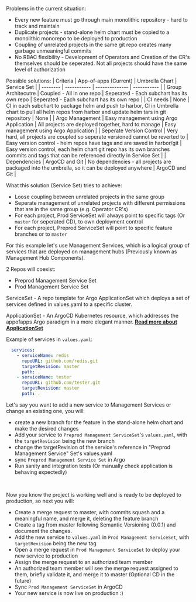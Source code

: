 
Problems in the current situation:
  - Every new feature must go through main monolithic repository - hard to track and maintain
  - Duplicate projects - stand-alone helm chart must be copied to a monolithic monorepo to be deployed to production
  - Coupling of unrelated projects in the same git repo creates many garbage unmeaningful commits
  - No RBAC flexibility - Development of Operators and Creation of the CR's themselves should be seperated. Not all projects should have the same level of authorization

Possible solutions:
| Criteria | App-of-apps (Current) | Umbrella Chart | Service Set |
| -------- | ----------- | -------------- | ----------- |
| Group Architecutre | Coupled - All in one repo | Seperated - Each subchart has its own repo | Seperated - Each subchart has its own repo | 
| CI needs | None      | CI in each subchart to package helm and push to harbor, CI in Umbrella chart to pull all helm repos from harbor and update helm tars in git repository  | None |
| Argo Management | Easy management using Argo Application   | All projects are deployed together, hard to manage  | Easy management using Argo Application |
| Seperate Version Control | Very hard, all projects are coupled so seperate versioned cannot be reverted to | Easy version control - helm repos have tags and are saved in harbor/git | Easy version control, each helm chart git repo has its own branches commits and tags that can be referenced directly in Service Set | 
| Dependencies | ArgoCD and Git | No dependencies - all projects are packaged into the umbrella, so it can be deployed anywhere | ArgoCD and Git | 


What this solution (Service Set) tries to achieve:
  - Loose coupling between unrelated projects in the same group
  - Seperate management of unrelated projects with different permissions that are in the same group (e.g. Operator CR's)
  - For each project, Prod ServiceSet will always point to specific tags (Or `master` for seperated CD), to own deployment control
  - For each project, Preprod ServiceSet will point to specific feature branches or to `master` 

For this example let's use Management Services, which is a logical group of services that are deployed on management hubs (Previously known as Management Hub Components).

2 Repos will coexist:
  - Preprod Management Service Set
  - Prod Management Service Set

ServiceSet - A repo template for Argo ApplicationSet which deploys a set of services defined in values.yaml to a specific cluster.

ApplicationSet - An ArgoCD Kubernetes resource, which addresses the appofapps Argo paradigm in a more elegant manner.
[**Read more about ApplicationSet**](https://argocd-applicationset.readthedocs.io/en/stable/)

Example of services in `values.yaml`:
```yml
  services:
    - serviceName: redis
      repoURL: github.com/redis.git
      targetRevision: master
      path: .
    - serviceName: tester
      repoURL: github.com/tester.git
      targetRevision: master
      path: .
```

Let's say you want to add a new service to Management Services or change an existing one, you will:
  - create a new branch for the feature in the stand-alone helm chart and make the desired changes
  - Add your service to `Preprod Management ServiceSet`'s `values.yaml`, with the `targetRevision` being the new branch
  - change the targetRevision of the service's reference in "Preprod Management Service" Set's values.yaml
  - sync `Preprod Management Service Set` in Argo
  - Run sanity and integration tests (Or manually check application is behaving expectedly)
<br>

Now you know the project is working well and is ready to be deployed to production, so next you will:
  - Create a merge request to master, with commits squash and a meaningful name, and merge it, deleting the feature branch
  - Create a tag from master following Semantic Versioning (0.0.1) and document the changes.
  - Add the new service to `values.yaml` in `Prod Management ServiceSet`, with `targetRevision` being the new tag
  - Open a merge request in `Prod Management ServiceSet` to deploy your new service to production
  - Assign the merge request to an authorized team member
  - An authorized team member will see the merge request assigned to them, briefly validate it, and merge it to master (Optional CD in the future)
  - Sync `Prod Management ServiceSet` in ArgoCD
  - Your new service is now live on production :)


